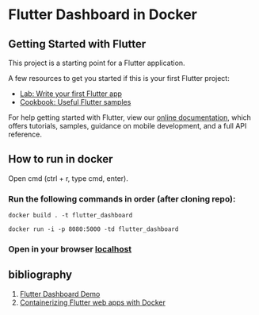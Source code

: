 # Flutter Dashboard in Docker

## Getting Started with Flutter

This project is a starting point for a Flutter application.

A few resources to get you started if this is your first Flutter project:

- [Lab: Write your first Flutter app](https://flutter.dev/docs/get-started/codelab)
- [Cookbook: Useful Flutter samples](https://flutter.dev/docs/cookbook)

For help getting started with Flutter, view our
[online documentation](https://flutter.dev/docs), which offers tutorials,
samples, guidance on mobile development, and a full API reference.

## How to run in docker

Open cmd (ctrl + r, type cmd, enter). <br>

### Run the following commands in order (after cloning repo):

```
docker build . -t flutter_dashboard
```
```
docker run -i -p 8080:5000 -td flutter_dashboard
```
### Open in your browser [localhost](http://localhost:8080/)

## bibliography

1. [Flutter Dashboard Demo](https://morioh.com/p/fd4bce4016b8)
2. [Containerizing Flutter web apps with Docker](https://blog.logrocket.com/containerizing-flutter-web-apps-with-docker/)


